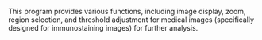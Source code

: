 This program provides various functions, including image display, zoom, region selection, and threshold adjustment for medical images (specifically designed for immunostaining images) for further analysis.